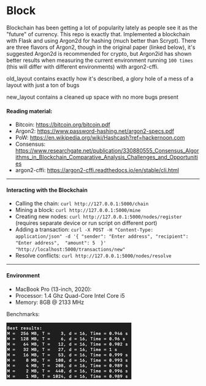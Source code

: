 # Block
Blockchain has been getting a lot of popularity lately as people see it as the "future" of currency. This repo is exactly that. Implemented a blockchain with Flask and using Argon2d for hashing (much better than Scrypt). There are three flavors of Argon2, though in the original paper (linked below), it's suggested Argon2d is recommended for crypto, but Argon2id has shown better results when measuring the current environment running `100 times` (this will differ with different environments) with argon2-cffi.

old_layout contains exactly how it's described, a glory hole of a mess of a layout with just a ton of bugs

new_layout contains a cleaned up space with no more bugs present

#### Reading material:
- Bitcoin: https://bitcoin.org/bitcoin.pdf
- Argon2: https://www.password-hashing.net/argon2-specs.pdf
- PoW: https://en.wikipedia.org/wiki/Hashcash?ref=hackernoon.com
- Consensus: https://www.researchgate.net/publication/330880555_Consensus_Algorithms_in_Blockchain_Comparative_Analysis_Challenges_and_Opportunities
- argon2-cffi: https://argon2-cffi.readthedocs.io/en/stable/cli.html

-----
#### Interacting with the Blockchain

- Calling the chain: `curl http://127.0.0.1:5000/chain`
- Mining a block: `curl http://127.0.0.1:5000/mine`
- Creating new nodes: `curl http://127.0.0.1:5000/nodes/register` (requires separate device or run script on different port)
- Adding a transaction: `curl -X POST -H "Content-Type: application/json" -d '{
 "sender": "Enter address",
 "recipient": "Enter address", 
 "amount": 5 
}' "http://localhost:5000/transactions/new"`
- Resolve conflicts: `curl http://127.0.0.1:5000/nodes/resolve`

-----
#### Environment
- MacBook Pro (13-inch, 2020):
- Processor: 1.4 Ghz Quad-Core Intel Core i5
- Memory: 8GB @ 2133 MHz

Benchmarks:

![Screenshot](images/Benchmarks.png)
